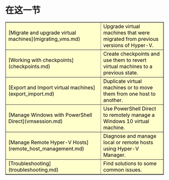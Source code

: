 ﻿# 在这一节

<table border="1" style="background-color:FFFFCC;border-collapse:collapse;border:1px solid FFCC00;color:000000;width:100%" cellpadding="15" cellspacing="3">
<tr><td>
[Migrate and upgrade virtual machines](migrating_vms.md) </td><td>Upgrade virtual machines that were migrated from previous versions of Hyper-V.</td></tr>
<tr><td>
[Working with checkpoints](checkpoints.md) </td><td>Create checkpoints and use them to revert virtual machines to a previous state.</td></tr>
<tr><td>
[Export and Import virtual machines](export_import.md) </td><td>Duplicate virtual machines or to move them from one host to another. </td></tr>
<tr><td>
[Manage Windows with PowerShell Direct](vmsession.md) </td><td>Use PowerShell Direct to remotely manage a Windows 10 virtual machine. </td></tr>
<tr><td>
[Manage Remote Hyper-V Hosts](remote_host_management.md) </td><td> Diagnose and manage local or remote hosts using Hyper-V Manager. </td></tr>
<tr><td>
[Troubleshooting](troubleshooting.md) </td><td> Find solutions to some common issues. </td></tr>
</table>



